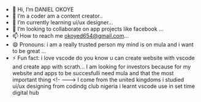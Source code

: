 - 👋 Hi, I’m DANIEL OKOYE
- 👀 I’m a coder am a content creator..
- 🌱 I’m currently learning ui/ux designer...
- 💞️ I’m looking to collaborate on app projects like facebook ...
- 📫 How to reach me okoyed654@gmail.com...
- 😄 Pronouns: i am a really trusted person my mind is on mula and i want to be great ...
- ⚡ Fun fact:  i love vscode do you know u can create website with vscode and create app with scrath...
I am looking for investors because for my website and apps to be succesfulli need mula and that the most important thing
<!-
--->
I come from the united kingdoms i studied ui/ux designing from codindg club nigeria i learnt vscode use in set time digital hub
